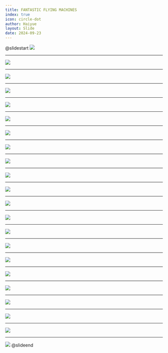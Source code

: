 ```yaml
---
title: FANTASTIC FLYING MACHINES
index: true
icon: circle-dot
author: Haiyue
layout: Slide
date: 2024-09-23
---
```

 
@slidestart
![](/reading/english/Level-L/FANTASTIC%20FLYING%20MACHINES/001.webp)

---

![](/reading/english/Level-L/FANTASTIC%20FLYING%20MACHINES/002.webp)

---

![](/reading/english/Level-L/FANTASTIC%20FLYING%20MACHINES/003.webp)

---

![](/reading/english/Level-L/FANTASTIC%20FLYING%20MACHINES/004.webp)

---

![](/reading/english/Level-L/FANTASTIC%20FLYING%20MACHINES/005.webp)

---

![](/reading/english/Level-L/FANTASTIC%20FLYING%20MACHINES/006.webp)

---

![](/reading/english/Level-L/FANTASTIC%20FLYING%20MACHINES/007.webp)

---

![](/reading/english/Level-L/FANTASTIC%20FLYING%20MACHINES/008.webp)

---

![](/reading/english/Level-L/FANTASTIC%20FLYING%20MACHINES/009.webp)

---

![](/reading/english/Level-L/FANTASTIC%20FLYING%20MACHINES/010.webp)

---

![](/reading/english/Level-L/FANTASTIC%20FLYING%20MACHINES/011.webp)

---

![](/reading/english/Level-L/FANTASTIC%20FLYING%20MACHINES/012.webp)

---

![](/reading/english/Level-L/FANTASTIC%20FLYING%20MACHINES/013.webp)

---

![](/reading/english/Level-L/FANTASTIC%20FLYING%20MACHINES/014.webp)

---

![](/reading/english/Level-L/FANTASTIC%20FLYING%20MACHINES/015.webp)

---

![](/reading/english/Level-L/FANTASTIC%20FLYING%20MACHINES/016.webp)

---

![](/reading/english/Level-L/FANTASTIC%20FLYING%20MACHINES/017.webp)

---

![](/reading/english/Level-L/FANTASTIC%20FLYING%20MACHINES/018.webp)

---

![](/reading/english/Level-L/FANTASTIC%20FLYING%20MACHINES/019.webp)

---

![](/reading/english/Level-L/FANTASTIC%20FLYING%20MACHINES/020.webp)

---

![](/reading/english/Level-L/FANTASTIC%20FLYING%20MACHINES/021.webp)

---

![](/reading/english/Level-L/FANTASTIC%20FLYING%20MACHINES/022.webp)
@slideend
